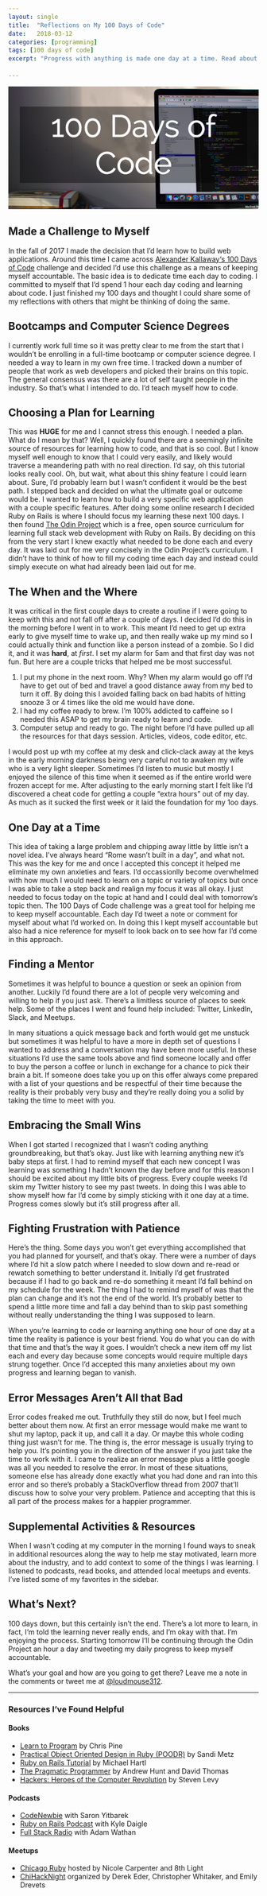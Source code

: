 ```yaml
---
layout: single
title:  "Reflections on My 100 Days of Code"
date:   2018-03-12
categories: [programming]
tags: [100 days of code]
excerpt: "Progress with anything is made one day at a time. Read about my process for learning to program."

---
```


![alt text][100 days of code]

## Made a Challenge to Myself

In the fall of 2017 I made the decision that I’d learn how to build web applications. Around this time I came across [Alexander Kallaway‘s 100 Days of Code][100 Days of Code - Official Website] challenge and decided I’d use this challenge as a means of keeping myself accountable. The basic idea is to dedicate time each day to coding. I committed to myself that I’d spend 1 hour each day coding and learning about code. I just finished my 100 days and thought I could share some of my reflections with others that might be thinking of doing the same.

## Bootcamps and Computer Science Degrees

I currently work full time so it was pretty clear to me from the start that I wouldn’t be enrolling in a full-time bootcamp or computer science degree. I needed a way to learn in my own free time. I tracked down a number of people that work as web developers and picked their brains on this topic. The general consensus was there are a lot of self taught people in the industry. So that’s what I intended to do. I’d teach myself how to code.

## Choosing a Plan for Learning

This was **HUGE** for me and I cannot stress this enough. I needed a plan. What do I mean by that? Well, I quickly found there are a seemingly infinite source of resources for learning how to code, and that is so cool. But I know myself well enough to know that I could very easily, and likely would traverse a meandering path with no real direction. I’d say, oh this tutorial looks really cool. Oh, but wait, what about this shiny feature I could learn about. Sure, I’d probably learn but I wasn’t confident it would be the best path. I stepped back and decided on what the ultimate goal or outcome would be. I wanted to learn how to build a very specific web application with a couple specific features. After doing some online research I decided Ruby on Rails is where I should focus my learning these next 100 days. I then found [The Odin Project][The Odin Project] which is a free, open source curriculum for learning full stack web development with Ruby on Rails. By deciding on this from the very start I knew exactly what needed to be done each and every day. It was laid out for me very concisely in the Odin Project’s curriculum. I didn’t have to think of how to fill my coding time each day and instead could simply execute on what had already been laid out for me.

## The When and the Where

It was critical in the first couple days to create a routine if I were going to keep with this and not fall off after a couple of days. I decided I’d do this in the morning before I went in to work. This meant I’d need to get up extra early to give myself time to wake up, and then really wake up my mind so I could actually think and function like a person instead of a zombie. So I did it, and it was **hard**, at *first*. I set my alarm for 5am and that first day was not fun. But here are a couple tricks that helped me be most successful.

1. I put my phone in the next room. Why? When my alarm would go off I’d have to get out of bed and travel a good distance away from my bed to turn it off. By doing this I avoided falling back on bad habits of hitting snooze 3 or 4 times like the old me would have done.
2. I had my coffee ready to brew. I’m 100% addicted to caffeine so I needed this ASAP to get my brain ready to learn and code.
3. Computer setup and ready to go. The night before I’d have pulled up all the resources for that days session. Articles, videos, code editor, etc.

I would post up wth my coffee at my desk and click-clack away at the keys in the early morning darkness being very careful not to awaken my wife who is a very light sleeper. Sometimes I’d listen to music but mostly I enjoyed the silence of this time when it seemed as if the entire world were frozen accept for me. After adjusting to the early morning start I felt like I’d discovered a cheat code for getting a couple “extra hours” out of my day. As much as it sucked the first week or it laid the foundation for my 1oo days.

## One Day at a Time

This idea of taking a large problem and chipping away little by little isn’t a novel idea. I’ve always heard “Rome wasn’t built in a day”, and what not. This was the key for me and once I accepted this concept it helped me eliminate my own anxieties and fears. I’d occassionlly become overwhelmed with how much I would need to learn on a topic or variety of topics but once I was able to take a step back and realign my focus it was all okay. I just needed to focus today on the topic at hand and I could deal with tomorrow’s topic then. The 100 Days of Code challenge was a great tool for helping me to keep myself accountable. Each day I’d tweet a note or comment for myself about what I’d worked on. In doing this I kept myself accountable but also had a nice reference for myself to look back on to see how far I’d come in this approach.

## Finding a Mentor

Sometimes it was helpful to bounce a question or seek an opinion from another. Luckily I’d found there are a lot of people very welcoming and willing to help if you just ask. There’s a limitless source of places to seek help. Some of the places I went and found help included: Twitter, LinkedIn, Slack, and Meetups.

In many situations a quick message back and forth would get me unstuck but sometimes it was helpful to have a more in depth set of questions I wanted to address and a conversation may have been more useful. In these situations I’d use the same tools above and find someone locally and offer to buy the person a coffee or lunch in exchange for a chance to pick their brain a bit. If someone does take you up on this offer always come prepared with a list of your questions and be respectful of their time because the reality is their probably very busy and they’re really doing you a solid by taking the time to meet with you.

## Embracing the Small Wins

When I got started I recognized that I wasn’t coding anything groundbreaking, but that’s okay. Just like with learning anything new it’s baby steps at first. I had to remind myself that each new concept I was learning was something I hadn’t known the day before and for this reason I should be excited about my little bits of progress. Every couple weeks I’d skim my Twitter history to see my past tweets. In doing this I was able to show myself how far I’d come by simply sticking with it one day at a time. Progress comes slowly but it’s still progress after all.

## Fighting Frustration with Patience

Here’s the thing. Some days you won’t get everything accomplished that you had planned for yourself, and that’s okay. There were a number of days where I’d hit a slow patch where I needed to slow down and re-read or rewatch something to better understand it. Initially I’d get frustrated because if I had to go back and re-do something it meant I’d fall behind on my schedule for the week. The thing I had to remind myself of was that the plan can change and it’s not the end of the world. It’s probably better to spend a little more time and fall a day behind than to skip past something without really understanding the thing I was supposed to learn.

When you’re learning to code or learning anything one hour of one day at a time the reality is patience is your best friend. You do what you can do with that time and that’s the way it goes. I wouldn’t check a new item off my list each and every day because some concepts would require multiple days strung together. Once I’d accepted this many anxieties about my own progress and learning began to vanish.

## Error Messages Aren’t All that Bad

Error codes freaked me out. Truthfully they still do now, but I feel much better about them now. At first an error message would make me want to shut my laptop, pack it up, and call it a day. Or maybe this whole coding thing just wasn’t for me. The thing is, the error message is usually trying to help you. It’s pointing you in the direction of the answer if you just take the time to work with it. I came to realize an error message plus a little google was all you needed to resolve the error. In most of these situations, someone else has already done exactly what you had done and ran into this error and so there’s probably a StackOverflow thread from 2007 that’ll discuss how to solve your very problem. Patience and accepting that this is all part of the process makes for a happier programmer.

## Supplemental Activities & Resources

When I wasn’t coding at my computer in the morning I found ways to sneak in additional resources along the way to help me stay motivated, learn more about the industry, and to add context to some of the things I was learning. I listened to podcasts, read books, and attended local meetups and events. I’ve listed some of my favorites in the sidebar.

## What’s Next?

100 days down, but this certainly isn’t the end. There’s a lot more to learn, in fact, I’m told the learning never really ends, and I’m okay with that. I’m enjoying the process. Starting tomorrow I’ll be continuing through the Odin Project an hour a day and tweeting my daily progress to keep myself accountable.

What’s your goal and how are you going to get there? Leave me a note in the comments or tweet me at [@loudmouse312][@loudmouse312].

---

### Resources I’ve Found Helpful

#### Books

- [Learn to Program][Learn to Program] by Chris Pine
- [Practical Object Oriented Design in Ruby (POODR)][Practical Object Oriented Design in Ruby] by Sandi Metz
- [Ruby on Rails Tutorial][Ruby on Rails Tutorial] by Michael Hartl
- [The Pragmatic Programmer][The Pragmatic Programmer] by Andrew Hunt and David Thomas
- [Hackers: Heroes of the Computer Revolution][Hackers: Heroes of the Computer Revolution] by Steven Levy

#### Podcasts

- [CodeNewbie][CodeNewbie] with Saron Yitbarek
- [Ruby on Rails Podcast][Ruby on Rails Podcast] with Kyle Daigle
- [Full Stack Radio][Full Stack Radio] with Adam Wathan

#### Meetups

- [Chicago Ruby][Chicago Ruby] hosted by Nicole Carpenter and 8th Light
- [ChiHackNight][ChiHackNight] organized by Derek Eder, Christopher Whitaker, and Emily Drevets



[100 days of code]: /images/100_days_of_code.jpg "100 Days of Code"
[100 Days of Code - Official Website]: https://www.100daysofcode.com/
[The Odin Project]: https://www.theodinproject.com/
[@loudmouse312]: https://twitter.com/loudmouse312
[Learn to Program]: https://pine.fm/LearnToProgram/
[Practical Object Oriented Design in Ruby]: https://www.poodr.com/
[Ruby on Rails Tutorial]: https://www.railstutorial.org/book
[The Pragmatic Programmer]: https://www.amazon.com/Pragmatic-Programmer-Journeyman-Master-ebook/dp/B003GCTQAE
[Hackers: Heroes of the Computer Revolution]: https://www.amazon.com/Hackers-Computer-Revolution-Steven-Levy/dp/1449388396
[CodeNewbie]: https://www.codenewbie.org/podcast
[Ruby on Rails Podcast]: http://5by5.tv/rubyonrails
[Full Stack Radio]: http://www.fullstackradio.com/
[Chicago Ruby]: https://www.meetup.com/ChicagoRuby/
[ChiHackNight]: https://chihacknight.org/
